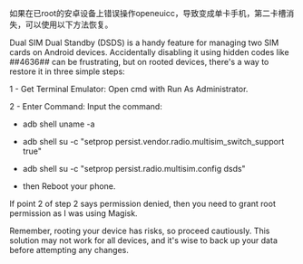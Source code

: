 如果在已root的安卓设备上错误操作openeuicc，导致变成单卡手机，第二卡槽消失，可以使用以下方法恢复。

Dual SIM Dual Standby (DSDS) is a handy feature for managing two SIM cards on Android devices. Accidentally disabling it using hidden codes like ##4636## can be frustrating, but on rooted devices, there's a way to restore it in three simple steps:

1 - Get Terminal Emulator: Open cmd with Run As Administrator.

2 - Enter Command: Input the command:

* adb shell uname -a

* adb shell su -c "setprop persist.vendor.radio.multisim_switch_support true"

* adb shell su -c "setprop persist.radio.multisim.config dsds"

* then Reboot your phone.

If point 2 of step 2 says permission denied, then you need to grant root permission as I was using Magisk.

Remember, rooting your device has risks, so proceed cautiously. This solution may not work for all devices, and it's wise to back up your data before attempting any changes.
